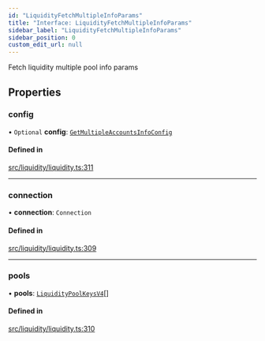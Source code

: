 ```yaml
---
id: "LiquidityFetchMultipleInfoParams"
title: "Interface: LiquidityFetchMultipleInfoParams"
sidebar_label: "LiquidityFetchMultipleInfoParams"
sidebar_position: 0
custom_edit_url: null
---
```


Fetch liquidity multiple pool info params

## Properties

### config

• `Optional` **config**: [`GetMultipleAccountsInfoConfig`](GetMultipleAccountsInfoConfig.md)

#### Defined in

[src/liquidity/liquidity.ts:311](https://github.com/alpha-defi/raydium-sdk/blob/7094668/src/liquidity/liquidity.ts#L311)

___

### connection

• **connection**: `Connection`

#### Defined in

[src/liquidity/liquidity.ts:309](https://github.com/alpha-defi/raydium-sdk/blob/7094668/src/liquidity/liquidity.ts#L309)

___

### pools

• **pools**: [`LiquidityPoolKeysV4`](../modules.md#liquiditypoolkeysv4)[]

#### Defined in

[src/liquidity/liquidity.ts:310](https://github.com/alpha-defi/raydium-sdk/blob/7094668/src/liquidity/liquidity.ts#L310)
